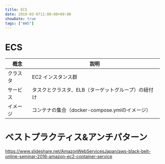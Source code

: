 ```yaml
---
title: ECS
date: 2019-03-0711:00:00+09:00
showDate: true
tags: ["AWS"]
---
```


# ECS

| 概念 | 説明 |
|---|---|
| クラスタ | EC2 インスタンス群 |
| サービス | タスクとクラスタ、ELB（ターゲットグループ）の紐付け |
| イメージ | コンテナの集合（docker-compose.ymlのイメージ） |

# ベストプラクティス&アンチパターン
https://www.slideshare.net/AmazonWebServicesJapan/aws-black-belt-online-seminar-2016-amazon-ec2-container-service

